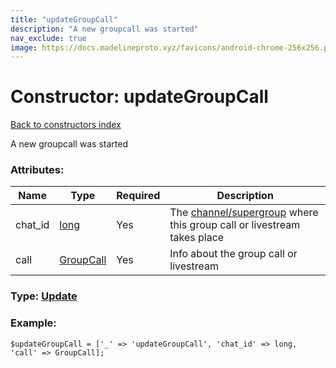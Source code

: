 ```yaml
---
title: "updateGroupCall"
description: "A new groupcall was started"
nav_exclude: true
image: https://docs.madelineproto.xyz/favicons/android-chrome-256x256.png
---
```

# Constructor: updateGroupCall  
[Back to constructors index](/API_docs/constructors/index.html)



A new groupcall was started

### Attributes:

| Name     |    Type       | Required | Description |
|----------|---------------|----------|-------------|
|chat\_id|[long](/API_docs/types/long.html) | Yes|The [channel/supergroup](https://core.telegram.org/api/channel) where this group call or livestream takes place|
|call|[GroupCall](/API_docs/types/GroupCall.html) | Yes|Info about the group call or livestream|



### Type: [Update](/API_docs/types/Update.html)


### Example:

```
$updateGroupCall = ['_' => 'updateGroupCall', 'chat_id' => long, 'call' => GroupCall];
```  
